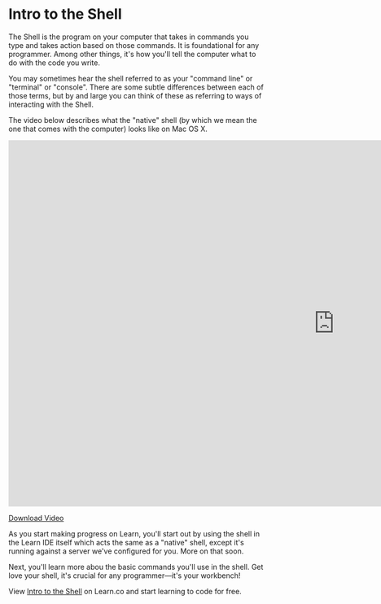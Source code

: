 # Intro to the Shell

The Shell is the program on your computer that takes in commands you type and takes action based on those commands. It is foundational for any programmer. Among other things, it's how you'll tell the computer what to do with the code you write. 

You may sometimes hear the shell referred to as your "command line" or "terminal" or "console". There are some subtle differences between each of those terms, but by and large you can think of these as referring to ways of interacting with the Shell. 

The video below describes what the "native" shell (by which we mean the one that comes with the computer) looks like on Mac OS X. 

<iframe width="1280" height="720" src="https://www.youtube.com/embed/uxANgIcjmQg?rel=0&amp;showinfo=0&html5=1" frameborder="0" allowfullscreen></iframe>

[Download Video](http://flatiron-videos.s3.amazonaws.com/ironboard/welcome%20to%20the%20shell.mp4)

As you start making progress on Learn, you'll start out by using the shell in the Learn IDE itself which acts the same as a "native" shell, except it's running against a server we've configured for you. More on that soon.

Next, you'll learn more abou the basic commands you'll use in the shell. Get love your shell, it's crucial for any programmer—it's your workbench!

<p data-visibility='hidden'>View <a href='https://learn.co/lessons/intro-the-shell-ide'>Intro to the Shell</a> on Learn.co and start learning to code for free.</p>
